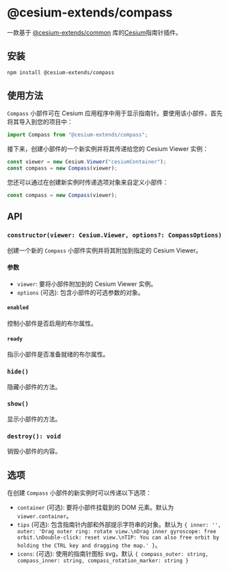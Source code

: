 # @cesium-extends/compass

一款基于 [@cesium-extends/common](https://www.npmjs.com/package/@cesium-extends/common) 库的[Cesium](https://cesium.com/)指南针插件。

## 安装

```bash
npm install @cesium-extends/compass
```

## 使用方法

`Compass` 小部件可在 Cesium 应用程序中用于显示指南针。要使用该小部件，首先将其导入到您的项目中：

```javascript
import Compass from "@cesium-extends/compass";
```

接下来，创建小部件的一个新实例并将其传递给您的 Cesium Viewer 实例：

```javascript
const viewer = new Cesium.Viewer("cesiumContainer");
const compass = new Compass(viewer);
```

您还可以通过在创建新实例时传递选项对象来自定义小部件：

```javascript
const compass = new Compass(viewer);
```

## API

### `constructor(viewer: Cesium.Viewer, options?: CompassOptions)`

创建一个新的 `Compass` 小部件实例并将其附加到指定的 Cesium Viewer。

#### 参数

- `viewer`: 要将小部件附加到的 Cesium Viewer 实例。
- `options` (可选): 包含小部件的可选参数的对象。

#### `enabled`

控制小部件是否启用的布尔属性。

#### `ready`

指示小部件是否准备就绪的布尔属性。

### `hide()`

隐藏小部件的方法。

### `show()`

显示小部件的方法。

### `destroy(): void`

销毁小部件的内容。

## 选项

在创建 `Compass` 小部件的新实例时可以传递以下选项：

- `container` (可选): 要将小部件挂载到的 DOM 元素。默认为 `viewer.container`。
- `tips` (可选): 包含指南针内部和外部提示字符串的对象。默认为 `{ inner: '', outer: 'Drag outer ring: rotate view.\nDrag inner gyroscope: free orbit.\nDouble-click: reset view.\nTIP: You can also free orbit by holding the CTRL key and dragging the map.' }`。
- `icons`: (可选): 使用的指南针图标 svg，默认 `{ compass_outer: string, compass_inner: string, compass_rotation_marker: string }`
